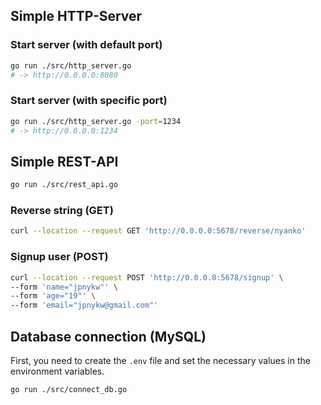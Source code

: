 ## Simple HTTP-Server

### Start server (with default port)

```sh
go run ./src/http_server.go
# -> http://0.0.0.0:8080
```

### Start server (with specific port)

```sh
go run ./src/http_server.go -port=1234
# -> http://0.0.0.0:1234
```

## Simple REST-API

```sh
go run ./src/rest_api.go
```

### Reverse string (GET)

```sh
curl --location --request GET 'http://0.0.0.0:5678/reverse/nyanko'
```

### Signup user (POST)

```sh
curl --location --request POST 'http://0.0.0.0:5678/signup' \
--form 'name="jpnykw"' \
--form 'age="19"' \
--form 'email="jpnykw@gmail.com"'
```

## Database connection (MySQL)

First, you need to create the `.env` file and set the necessary values in the environment variables.

```sh
go run ./src/connect_db.go
```
